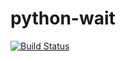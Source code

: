 python-wait
===========

[![Build Status](https://travis-ci.org/shawnsi/python-wait.png)](https://travis-ci.org/shawnsi/python-wait)

